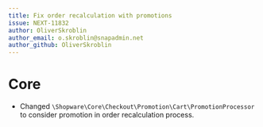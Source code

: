 ```yaml
---
title: Fix order recalculation with promotions
issue: NEXT-11832
author: OliverSkroblin
author_email: o.skroblin@snapadmin.net 
author_github: OliverSkroblin
---
```

# Core
* Changed `\Shopware\Core\Checkout\Promotion\Cart\PromotionProcessor` to consider promotion in order recalculation process.
